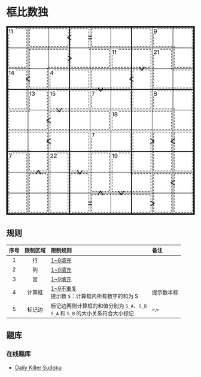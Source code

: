 # 框比数独

![题](../../../images/sudoku/框比数独.png)

## 规则

| 序号  | 限制区域 | 限制规则                                                     | 备注      |
|:---:|:----:|:---------------------------------------------------------|:--------|
|  1  |  行   | [1~9填充]                                                 |         |
|  2  |  列   | [1~9填充]                                                 |         |
|  3  |  宫   | [1~9填充]                                                 |         |
|  4  | 计算框  | [1~9不重复]<br/>提示数 `S`：计算框内所有数字的和为 S                      | 提示数半标   |
|  5  | 标记边  | 标记边两侧计算框的和值分别为 `S_A`、`S_B`<br/>`S_A` 和 `S_B` 的大小关系符合大小标记 | `>`,`=` |

## 题库

### 在线题库

- [Daily Killer Sudoku](https://www.dailykillersudoku.com/search?d=10&t=4)

[1~9填充]: ../../../rules.md#1to9填充
[1~9不重复]: ../../../rules.md#1to9不重复
